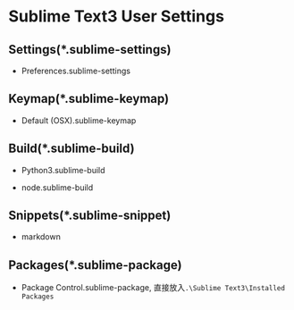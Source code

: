 # Sublime Text3 User Settings


## Settings(\*.sublime-settings)

- Preferences.sublime-settings

## Keymap(\*.sublime-keymap)

- Default (OSX).sublime-keymap

## Build(\*.sublime-build)

- Python3.sublime-build

- node.sublime-build

## Snippets(\*.sublime-snippet)

- markdown

## Packages(\*.sublime-package)

- Package Control.sublime-package, 直接放入`.\Sublime Text3\Installed Packages`
